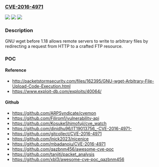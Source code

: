 ### [CVE-2016-4971](https://cve.mitre.org/cgi-bin/cvename.cgi?name=CVE-2016-4971)
![](https://img.shields.io/static/v1?label=Product&message=n%2Fa&color=blue)
![](https://img.shields.io/static/v1?label=Version&message=n%2Fa&color=blue)
![](https://img.shields.io/static/v1?label=Vulnerability&message=n%2Fa&color=brighgreen)

### Description

GNU wget before 1.18 allows remote servers to write to arbitrary files by redirecting a request from HTTP to a crafted FTP resource.

### POC

#### Reference
- http://packetstormsecurity.com/files/162395/GNU-wget-Arbitrary-File-Upload-Code-Execution.html
- https://www.exploit-db.com/exploits/40064/

#### Github
- https://github.com/ARPSyndicate/cvemon
- https://github.com/Filirom1/vulnerability-api
- https://github.com/KosukeShimofuji/cve_watch
- https://github.com/dinidhu96/IT19013756_-CVE-2016-4971-
- https://github.com/gitcollect/CVE-2016-4971
- https://github.com/lnick2023/nicenice
- https://github.com/mbadanoiu/CVE-2016-4971
- https://github.com/qazbnm456/awesome-cve-poc
- https://github.com/tanjiti/packet_analysis
- https://github.com/xbl3/awesome-cve-poc_qazbnm456

